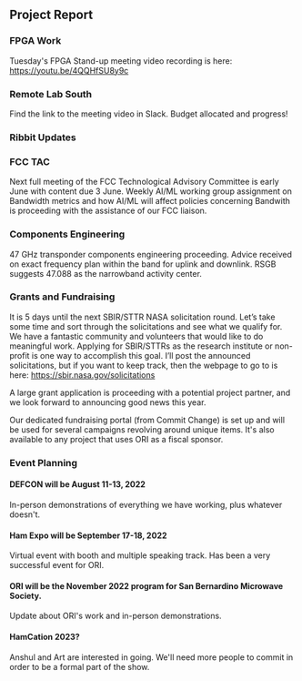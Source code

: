 ## Project Report

### FPGA Work

Tuesday's FPGA Stand-up meeting video recording is here: https://youtu.be/4QQHfSU8y9c

### Remote Lab South

Find the link to the meeting video in Slack. Budget allocated and progress!

### Ribbit Updates

### FCC TAC 

Next full meeting of the FCC Technological Advisory Committee is early June with content due 3 June. Weekly AI/ML working group assignment on Bandwidth metrics and how AI/ML will affect policies concerning Bandwith is proceeding with the assistance of our FCC liaison.

### Components Engineering

47 GHz transponder components engineering proceeding. Advice received on exact frequency plan within the band for uplink and downlink. RSGB suggests 47.088 as the narrowband activity center. 

### Grants and Fundraising

It is 5 days until the next SBIR/STTR NASA solicitation round.
Let’s take some time and sort through the solicitations and see what we qualify for.
We have a fantastic community and volunteers that would like to do meaningful work.
Applying for SBIR/STTRs as the research institute or non-profit is one way to accomplish this goal.
I’ll post the announced solicitations, but if you want to keep track, then the webpage to go to is here:
https://sbir.nasa.gov/solicitations

A large grant application is proceeding with a potential project partner, and we look forward to announcing good news this year. 

Our dedicated fundraising portal (from Commit Change) is set up and will be used for several campaigns revolving around unique items. It's also available to any project that uses ORI as a fiscal sponsor. 

### Event Planning

#### DEFCON will be August 11-13, 2022

In-person demonstrations of everything we have working, plus whatever doesn't. 

#### Ham Expo will be September 17-18, 2022

Virtual event with booth and multiple speaking track. Has been a very successful event for ORI. 

#### ORI will be the November 2022 program for San Bernardino Microwave Society. 

Update about ORI's work and in-person demonstrations. 

#### HamCation 2023?

Anshul and Art are interested in going. We'll need more people to commit in order to be a formal part of the show. 
